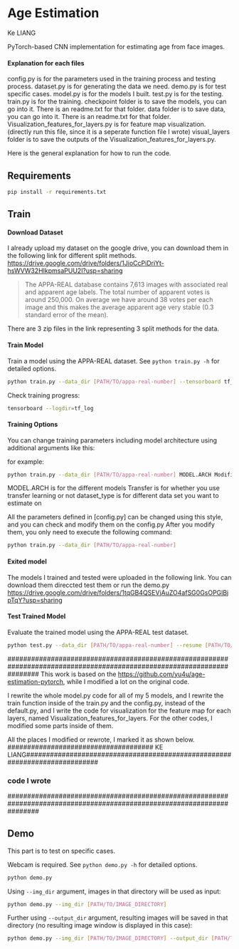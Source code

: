 # Age Estimation
Ke LIANG

PyTorch-based CNN implementation for estimating age from face images.

#### Explanation for each files
config.py is for the parameters used in the training process and testing process.
dataset.py is for generating the data we need.
demo.py is for test specific cases.
model.py is for the models I built.
test.py is for the testing.
train.py is for the training.
checkpoint folder is to save the models, you can go into it. There is an readme.txt for that folder.
data folder is to save data, you can go into it. There is an readme.txt for that folder.
Visualization_features_for_layers.py is for feature map visualization. (directly run this file, since it is a seperate function file I wrote)
visual_layers folder is to save the outputs of the Visualization_features_for_layers.py.



Here is the general explanation for how to run the code.

## Requirements

```bash
pip install -r requirements.txt
```

## Train

#### Download Dataset

I already upload my dataset on the google drive, you can download them in the following link for different split methods.
https://drive.google.com/drive/folders/1JioCcPiDriYt-hsWVW32HIkpmsaPUU2l?usp=sharing
> The APPA-REAL database contains 7,613 images with associated real and apparent age labels. The total number of apparent votes is around 250,000. On average we have around 38 votes per each image and this makes the average apparent age very stable (0.3 standard error of the mean).

There are 3 zip files in the link representing 3 split methods for the data.

#### Train Model
Train a model using the APPA-REAL dataset.
See `python train.py -h` for detailed options.

```bash
python train.py --data_dir [PATH/TO/appa-real-number] --tensorboard tf_log
```

Check training progress:

```bash
tensorboard --logdir=tf_log
```
#### Training Options
You can change training parameters including model architecture using additional arguments like this:

for example:

```bash
python train.py --data_dir [PATH/TO/appa-real-number] MODEL.ARCH Modified_Residual_Model Transfer True dataset_type real
```

MODEL.ARCH is for the different models
Transfer is for whether you use transfer learning or not
dataset_type is for different data set you want to estimate on 

All the parameters defined in [config.py] can be changed using this style, and you can check and modify them on the config.py
After you modify them, you only need to execute the following command:
```bash
python train.py --data_dir [PATH/TO/appa-real-number]
```

#### Exited model
The models I trained and tested were uploaded in the following link. You can download them direccted test them or run 
the demo.py
https://drive.google.com/drive/folders/1tqGB4QSEVjAuZO4afSG0GsOPGlBjpTqY?usp=sharing

#### Test Trained Model
Evaluate the trained model using the APPA-REAL test dataset.

```bash
python test.py --data_dir [PATH/TO/appa-real-number] --resume [PATH/TO/BEST_MODEL.pth]
```
########################################################################################################################
This work is based on the https://github.com/yu4u/age-estimation-pytorch, while I modified a lot on the original code.

I rewrite the whole model.py code for all of my 5 models, and I rewrite the train function inside of the train.py and 
the config.py, instead of the default.py, and I write the code for visualization for the feature map for each layers, 
named Visualization_features_for_layers. For the other codes, I modified some parts inside of them.

All the places I modified or rewrote, I marked it as shown below.
#####################################  KE LIANG###########################################################################
### code I wrote
########################################################################################################################


## Demo
This part is to test on specific cases. 

Webcam is required.
See `python demo.py -h` for detailed options.

```bash
python demo.py
```

Using `--img_dir` argument, images in that directory will be used as input:

```bash
python demo.py --img_dir [PATH/TO/IMAGE_DIRECTORY]
```

Further using `--output_dir` argument,
resulting images will be saved in that directory (no resulting image window is displayed in this case):

```bash
python demo.py --img_dir [PATH/TO/IMAGE_DIRECTORY] --output_dir [PATH/TO/OUTPUT_DIRECTORY]
```

